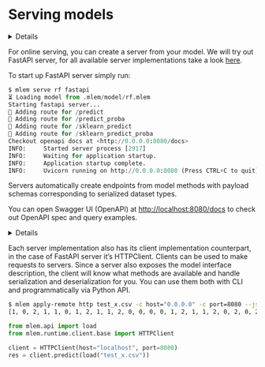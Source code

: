 # Serving models

<details>

### 🧳 Requirements

`pip install mlem[fastapi]`

</details>

For online serving, you can create a server from your model. We will try out
FastAPI server, for all available server implementations take a look
[here](https://todo).

To start up FastAPI server simply run:

```python
$ mlem serve rf fastapi
⏳️ Loading model from .mlem/model/rf.mlem
Starting fastapi server...
💅 Adding route for /predict
💅 Adding route for /predict_proba
💅 Adding route for /sklearn_predict
💅 Adding route for /sklearn_predict_proba
Checkout openapi docs at <http://0.0.0.0:8080/docs>
INFO:     Started server process [2917]
INFO:     Waiting for application startup.
INFO:     Application startup complete.
INFO:     Uvicorn running on http://0.0.0.0:8080 (Press CTRL+C to quit)
```

Servers automatically create endpoints from model methods with payload schemas
corresponding to serialized dataset types.

You can open Swagger UI (OpenAPI) at
[http://localhost:8080/docs](http://localhost:8080/docs) to check out OpenAPI
spec and query examples.

<details>

### Or query the model directly with curl

```bash
$ curl -X 'POST' \
      'http://localhost:8080/predict_proba' \
      -H 'accept: application/json' \
      -H 'Content-Type: application/json' \
      -d '{
      "data": {
        "values": [
          {
            "": 0,
            "sepal length (cm)": 0,
            "sepal width (cm)": 0,
            "petal length (cm)": 0,
            "petal width (cm)": 0
          }
        ]
      }
    }'
[[0.92,0.04,0.04]]
```

</details>

Each server implementation also has its client implementation counterpart, in
the case of FastAPI server it’s HTTPClient. Clients can be used to make requests
to servers. Since a server also exposes the model interface description, the
client will know what methods are available and handle serialization and
deserialization for you. You can use them both with CLI and programmatically via
Python API.

```bash
$ mlem apply-remote http test_x.csv -c host="0.0.0.0" -c port=8080 --json
[1, 0, 2, 1, 1, 0, 1, 2, 1, 1, 2, 0, 0, 0, 0, 1, 2, 1, 1, 2, 0, 2, 0, 2, 2, 2, 2, 2, 0, 0, 0, 0, 1, 0, 0, 2, 1, 0]
```

```python
from mlem.api import load
from mlem.runtime.client.base import HTTPClient

client = HTTPClient(host="localhost", port=8080)
res = client.predict(load("test_x.csv"))
```
